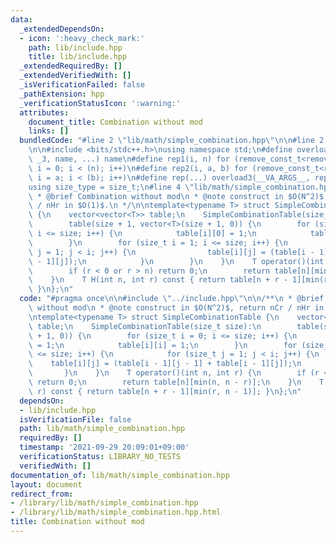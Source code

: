 ```yaml
---
data:
  _extendedDependsOn:
  - icon: ':heavy_check_mark:'
    path: lib/include.hpp
    title: lib/include.hpp
  _extendedRequiredBy: []
  _extendedVerifiedWith: []
  _isVerificationFailed: false
  _pathExtension: hpp
  _verificationStatusIcon: ':warning:'
  attributes:
    document_title: Combination without mod
    links: []
  bundledCode: "#line 2 \"lib/math/simple_combination.hpp\"\n\n#line 2 \"lib/include.hpp\"\
    \n\n#include <bits/stdc++.h>\nusing namespace std;\n#define overload3(_NULL, _2,\
    \ _3, name, ...) name\n#define rep1(i, n) for (remove_const_t<remove_reference_t<decltype(n)>>\
    \ i = 0; i < (n); i++)\n#define rep2(i, a, b) for (remove_const_t<remove_reference_t<decltype(b)>>\
    \ i = a; i < (b); i++)\n#define rep(...) overload3(__VA_ARGS__, rep2, rep1)(__VA_ARGS__)\n\
    using size_type = size_t;\n#line 4 \"lib/math/simple_combination.hpp\"\n\n/**\n\
    \ * @brief Combination without mod\n * @note construct in $O(N^2)$, return nCr\
    \ / nHr in $O(1)$.\n */\n\ntemplate<typename T> struct SimpleCombinationTable\
    \ {\n    vector<vector<T>> table;\n    SimpleCombinationTable(size_t size):\n\
    \        table(size + 1, vector<T>(size + 1, 0)) {\n        for (size_t i = 0;\
    \ i <= size; i++) {\n            table[i][0] = 1;\n            table[i][i] = 1;\n\
    \        }\n        for (size_t i = 1; i <= size; i++) {\n            for (size_t\
    \ j = 1; j < i; j++) {\n                table[i][j] = (table[i - 1][j - 1] + table[i\
    \ - 1][j]);\n            }\n        }\n    }\n    T operator()(int n, int r) {\n\
    \        if (r < 0 or r > n) return 0;\n        return table[n][min(n, n - r)];\n\
    \    }\n    T H(int n, int r) const { return table[n + r - 1][min(r, n - 1)];\
    \ }\n};\n"
  code: "#pragma once\n\n#include \"../include.hpp\"\n\n/**\n * @brief Combination\
    \ without mod\n * @note construct in $O(N^2)$, return nCr / nHr in $O(1)$.\n */\n\
    \ntemplate<typename T> struct SimpleCombinationTable {\n    vector<vector<T>>\
    \ table;\n    SimpleCombinationTable(size_t size):\n        table(size + 1, vector<T>(size\
    \ + 1, 0)) {\n        for (size_t i = 0; i <= size; i++) {\n            table[i][0]\
    \ = 1;\n            table[i][i] = 1;\n        }\n        for (size_t i = 1; i\
    \ <= size; i++) {\n            for (size_t j = 1; j < i; j++) {\n            \
    \    table[i][j] = (table[i - 1][j - 1] + table[i - 1][j]);\n            }\n \
    \       }\n    }\n    T operator()(int n, int r) {\n        if (r < 0 or r > n)\
    \ return 0;\n        return table[n][min(n, n - r)];\n    }\n    T H(int n, int\
    \ r) const { return table[n + r - 1][min(r, n - 1)]; }\n};\n"
  dependsOn:
  - lib/include.hpp
  isVerificationFile: false
  path: lib/math/simple_combination.hpp
  requiredBy: []
  timestamp: '2021-09-29 20:09:01+09:00'
  verificationStatus: LIBRARY_NO_TESTS
  verifiedWith: []
documentation_of: lib/math/simple_combination.hpp
layout: document
redirect_from:
- /library/lib/math/simple_combination.hpp
- /library/lib/math/simple_combination.hpp.html
title: Combination without mod
---
```

